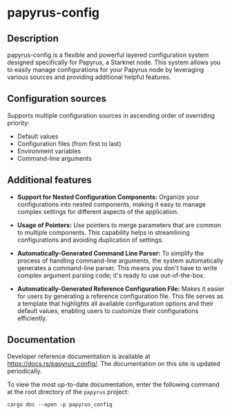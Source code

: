 # papyrus-config

## Description

papyrus-config is a flexible and powerful layered configuration system designed specifically for Papyrus, a Starknet node. This system allows you to easily manage configurations for your Papyrus node by leveraging various sources and providing additional helpful features.

## Configuration sources

Supports multiple configuration sources in ascending order of overriding priority:

- Default values
- Configuration files (from first to last)
- Environment variables
- Command-line arguments

## Additional features

- **Support for Nested Configuration Components:** Organize your configurations into nested components, making it easy to manage complex settings for different aspects of the application.

- **Usage of Pointers:** Use pointers to merge parameters that are common to multiple components. This capability helps in streamlining configurations and avoiding duplication of settings.

- **Automatically-Generated Command Line Parser:** To simplify the process of handling command-line arguments, the system automatically generates a command-line parser. This means you don't have to write complex argument parsing code; it's ready to use out-of-the-box.

- **Automatically-Generated Reference Configuration File:** Makes it easier for users by generating a reference configuration file. This file serves as a template that highlights all available configuration options and their default values, enabling users to customize their configurations efficiently.

## Documentation

Developer reference documentation is available at https://docs.rs/papyrus_config/. The documentation on this site is updated periodically.

To view the most up-to-date documentation, enter the following command at the root directory of the `papyrus` project:

```shell
cargo doc --open -p papyrus_config
```